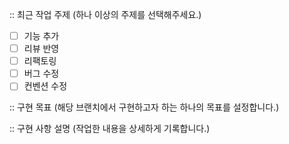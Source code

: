:: 최근 작업 주제 (하나 이상의 주제를 선택해주세요.)
- [ ] 기능 추가
- [ ] 리뷰 반영
- [ ] 리팩토링
- [ ] 버그 수정
- [ ] 컨벤션 수정

:: 구현 목표 (해당 브랜치에서 구현하고자 하는 하나의 목표를 설정합니다.)

:: 구현 사항 설명 (작업한 내용을 상세하게 기록합니다.)